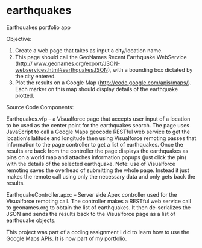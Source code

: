 # earthquakes
Earthquakes portfolio app

Objective:
1. Create a web page that takes as input a city/location name.
2. This page should call the GeoNames Recent Earthquake WebService (http://
www.geonames.org/export/JSON-webservices.html#earthquakesJSON), with a bounding box dictated by the city entered.
3. Plot the results on a Google Map (http://code.google.com/apis/maps/). Each marker on this map should display details
of the earthquake plotted.


Source Code Components:

Earthquakes.vfp – a Visualforce page that accepts user input of a location to be used as the center point for 
the earthquakes search. The page uses JavaScript to call a Google Maps geocode RESTful web service to get the 
location‘s latitude and longitude then using Visualforce remoting passes that information to the page controller 
to get a list of earthquakes. Once the results are back from the controller the page displays the earthquakes as 
pins on a world map and attaches information popups (just click the pin) with the details of the selected earthquake. 
Note: use of Visualforce remoting saves the overhead of submitting the whole page. Instead it just makes the remote 
call using only the necessary data and only gets back the results.

EarthquakeController.apxc – Server side Apex controller used for the Visualforce remoting call. The controller makes
a RESTful web service call to geonames.org to obtain the list of earthquakes. It then de-serializes the JSON and sends
the results back to the Visualforce page as a list of earthquake objects.

This project was part of a coding assignment I did to learn how to use the Google Maps APIs. It is now part of my portfolio.

